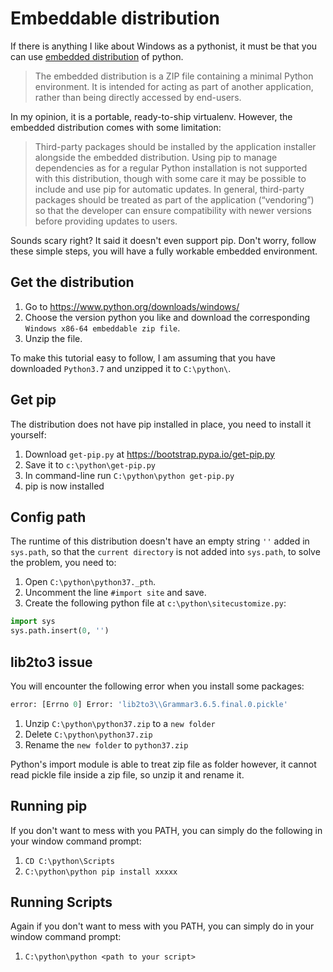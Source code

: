 <!--
.. title: Setting up python's Windows embeddable distribution (properly)
.. slug: setting-up-python-windows-embeddable-environment-properly
.. date: 2019-09-09 14:48:18 UTC+08:00
.. tags: 
.. category: 
.. link: 
.. description: 
.. type: text
-->

# Embeddable distribution
If there is anything I like about Windows as a pythonist, it must be that 
you can use [embedded distribution](https://docs.python.org/3/using/windows.html#windows-embeddable) of python.  

>The embedded distribution is a ZIP file containing a minimal Python environment. 
It is intended for acting as part of another application, rather than being directly 
accessed by end-users.

In my opinion, it is a portable, ready-to-ship virtualenv. However, the 
embedded distribution comes with some limitation:

>Third-party packages should be installed by the application installer alongside 
the embedded distribution. Using pip to manage dependencies as for a regular Python 
installation is not supported with this distribution, though with some care it may be 
possible to include and use pip for automatic updates. In general, third-party packages 
should be treated as part of the application (“vendoring”) so that the developer can 
ensure compatibility with newer versions before providing updates to users.

Sounds scary right? It said it doesn't even support pip. Don't worry, follow
these simple steps, you will have a fully workable embedded environment.

## Get the distribution

1. Go to <https://www.python.org/downloads/windows/>
2. Choose the version python you like and download the corresponding `Windows x86-64 embeddable zip file`.
3. Unzip the file. 

To make this tutorial easy to follow, I am assuming that you have downloaded `Python3.7` and unzipped it to
`C:\python\`.

## Get pip

The distribution does not have pip installed in place, you need to install it yourself:
1. Download `get-pip.py` at <https://bootstrap.pypa.io/get-pip.py>
2. Save it to `c:\python\get-pip.py`
3. In command-line run `C:\python\python get-pip.py`
4. pip is now installed

## Config path

The runtime of this distribution doesn't have an empty string `''` added in `sys.path`,
so that the `current directory` is not added into `sys.path`, to solve the problem,
you need to:

1. Open `C:\python\python37._pth`.
2. Uncomment the line `#import site` and save.
3. Create the following python file at `c:\python\sitecustomize.py`:
```python
import sys
sys.path.insert(0, '')
```

## lib2to3 issue
 
You will encounter the following error when you install some packages:
```python
error: [Errno 0] Error: 'lib2to3\\Grammar3.6.5.final.0.pickle'
```

1. Unzip `C:\python\python37.zip` to a `new folder`
2. Delete `C:\python\python37.zip`
3. Rename the `new folder` to `python37.zip` 

Python's import module is able to treat zip file as folder however, it cannot
read pickle file inside a zip file, so unzip it and rename it.

## Running pip

If you don't want to mess with you PATH, you can simply do the following in your window command prompt:

1. `CD C:\python\Scripts`
2. `C:\python\python pip install xxxxx`

## Running Scripts

Again if you don't want to mess with you PATH, you can simply do in your window command prompt:

1. `C:\python\python <path to your script>`



